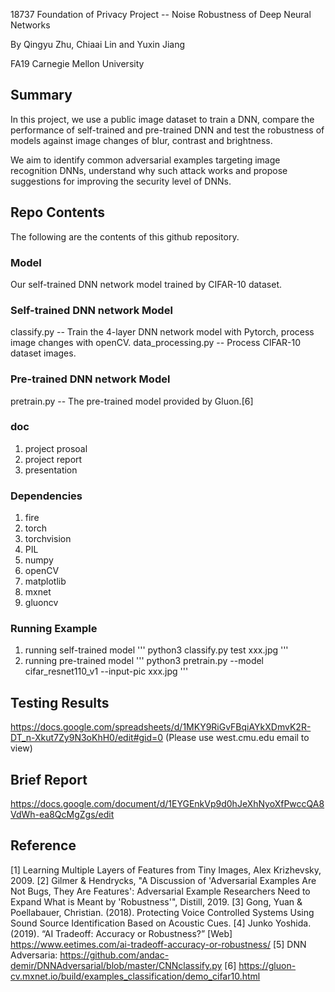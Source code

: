 18737 Foundation of Privacy Project -- Noise Robustness of Deep Neural Networks

By Qingyu Zhu, Chiaai Lin and Yuxin Jiang

FA19 Carnegie Mellon University

## Summary
In this project, we use a public image dataset to train a DNN, compare the performance of self-trained and pre-trained DNN and test the robustness of models against image changes of blur, contrast and brightness.

We aim to identify common adversarial examples targeting image recognition DNNs, understand why such attack works and propose suggestions for improving the security level of DNNs.

## Repo Contents
The following are the contents of this github repository.

### Model
Our self-trained DNN network model trained by CIFAR-10 dataset.

### Self-trained DNN network Model
classify.py -- Train the 4-layer DNN network model with Pytorch, process image changes with openCV.
data_processing.py -- Process CIFAR-10 dataset images.

### Pre-trained DNN network Model
pretrain.py -- The pre-trained model provided by Gluon.[6]

### doc
1. project prosoal 
2. project report
3. presentation

### Dependencies
1. fire
2. torch
3. torchvision
4. PIL
5. numpy
6. openCV
7. matplotlib
8. mxnet
9. gluoncv

### Running Example
1. running self-trained model
'''
python3 classify.py test xxx.jpg 
'''
2. running pre-trained model
'''
python3 pretrain.py --model cifar_resnet110_v1 --input-pic xxx.jpg
'''

## Testing Results
https://docs.google.com/spreadsheets/d/1MKY9RiGvFBqiAYkXDmvK2R-DT_n-Xkut7Zy9N3oKhH0/edit#gid=0
(Please use west.cmu.edu email to view)

## Brief Report
https://docs.google.com/document/d/1EYGEnkVp9d0hJeXhNyoXfPwccQA8VdWh-ea8QcMgZgs/edit

## Reference
[1] Learning Multiple Layers of Features from Tiny Images, Alex Krizhevsky, 2009.
[2] Gilmer & Hendrycks, "A Discussion of 'Adversarial Examples Are Not Bugs, They Are Features':
Adversarial Example Researchers Need to Expand What is Meant by 'Robustness'", Distill, 2019.
[3] Gong, Yuan & Poellabauer, Christian. (2018). Protecting Voice Controlled Systems Using Sound
Source Identification Based on Acoustic Cues.
[4] Junko Yoshida. (2019). “AI Tradeoff: Accuracy or Robustness?” [Web]
https://www.eetimes.com/ai-tradeoff-accuracy-or-robustness/
[5] DNN Adversaria: https://github.com/andac-demir/DNNAdversarial/blob/master/CNNclassify.py
[6] https://gluon-cv.mxnet.io/build/examples_classification/demo_cifar10.html


